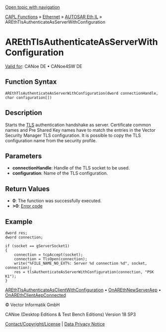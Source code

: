 [Open topic with navigation](../../../../../../CANoeDEFamily.htm#Topics/CAPLFunctions/IP/AUTOSARethIL/Functions/CAPLFunctionAREthTlsAuthenticateAsServerWithConfiguration.md)

[CAPL Functions](../../../CAPLfunctions.md) » [Ethernet](../../CAPLEthernetStartPage.md) » [AUTOSAR Eth IL](../CAPLfunctionsAREthILOverview.md) » AREthTlsAuthenticateAsServerWithConfiguration

# AREthTlsAuthenticateAsServerWithConfiguration

[Valid for](../../../../Shared/FeatureAvailability.md):  CANoe DE • CANoe4SW DE

## Function Syntax

`AREthTlsAuthenticateAsServerWithConfiguration(dword connectionHandle, char configuration[])`

## Description

Starts the [TLS](../../../../CANoeCANalyzer/Security/SecurityTLS.md) authentication handshake as server. Certificate common names and Pre Shared Key names have to match the entries in the Vector Security Manager TLS configuration. It is possible to copy the TLS configuration name from the security profile.

## Parameters

- **connectionHandle**: Handle of the TLS socket to be used.
- **configuration**: Name of the TLS configuration.

## Return Values

- **0**: The function was successfully executed.
- **>0**: [Error code](../CAPLfunctionsAREthILErrorCodes.md)

## Example

```plaintext
dword res;
dword connection;

if (socket == gServerSocket1)
{
    connection = tcpAccept(socket);
    connection = TlsOpen(connection);
    write("%FILE_NAME_NO_EXT%: Server %d connection %d", socket, connection);
    res = tlsAuthenticateAsServerWithConfiguration(connection, "PSK K1");
}
```

[AREthTlsAuthenticateAsClientWithConfiguration](CAPLFunctionAREthTlsAuthenticateAsClientWithConfiguration.md) • [OnAREthNewServerAep](CAPLFunctionOnAREthNewServerAep.md) • [OnAREthClientAepConnected](CAPLFunctionOnAREthClientAepConnected.md)

© Vector Informatik GmbH

CANoe (Desktop Editions & Test Bench Editions) Version 18 SP3

[Contact/Copyright/License](../../../../Shared/ContactCopyrightLicense.md) | [Data Privacy Notice](https://www.vector.com/int/en/company/get-info/privacy-policy/)